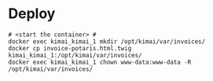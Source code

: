 # Deploy

    # <start the container> #
    docker exec kimai_kimai_1 mkdir /opt/kimai/var/invoices/
    docker cp invoice-potaris.html.twig kimai_kimai_1:/opt/kimai/var/invoices/
    docker exec kimai_kimai_1 chown www-data:www-data -R /opt/kimai/var/invoices/

